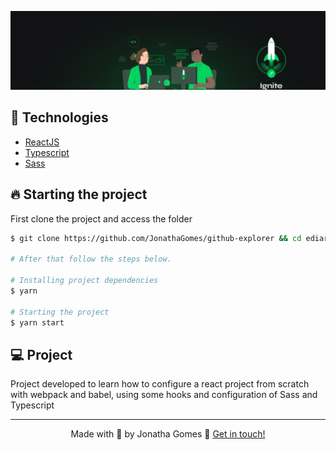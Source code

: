 ![ignite](.github/ignite.png)

## 🚀 Technologies

- [ReactJS](https://reactjs.org/)
- [Typescript](https://www.typescriptlang.org/)
- [Sass](https://sass-lang.com/)

## 🔥️ Starting the project

First clone the project and access the folder

```bash
$ git clone https://github.com/JonathaGomes/github-explorer && cd ediaristas

# After that follow the steps below.

# Installing project dependencies
$ yarn

# Starting the project
$ yarn start
```

## 💻️ Project

Project developed to learn how to configure a react project from scratch with webpack and babel, using some hooks and configuration of Sass and Typescript

<hr>

<p align="center">
Made with 💜️ by Jonatha Gomes 👋️ <a href="https://www.linkedin.com/in/jonatha-gomes/">Get in touch!</a>
</p>
